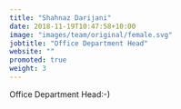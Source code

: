 ```yaml
---
title: "Shahnaz Darijani"
date: 2018-11-19T10:47:58+10:00
image: "images/team/original/female.svg"
jobtitle: "Office Department Head"
website: ""
promoted: true
weight: 3 
---
```


Office Department Head:-)
